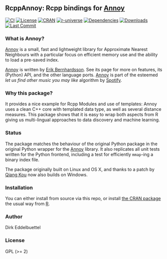 ## RcppAnnoy: Rcpp bindings for [Annoy](https://github.com/spotify/annoy)

[![CI](https://github.com/eddelbuettel/rcppannoy/workflows/ci/badge.svg)](https://github.com/eddelbuettel/rcppannoy/actions?query=workflow%3Aci)
[![License](https://eddelbuettel.github.io/badges/GPL2+.svg)](http://www.gnu.org/licenses/gpl-2.0.html)
[![CRAN](http://www.r-pkg.org/badges/version/RcppAnnoy)](https://cran.r-project.org/package=RcppAnnoy)
[![r-universe](https://eddelbuettel.r-universe.dev/badges/RcppAnnoy)](https://eddelbuettel.r-universe.dev/RcppAnnoy)
[![Dependencies](https://tinyverse.netlify.app/badge/RcppAnnoy)](https://cran.r-project.org/package=RcppAnnoy)
[![Downloads](http://cranlogs.r-pkg.org/badges/RcppAnnoy?color=brightgreen)](https://www.r-pkg.org:443/pkg/RcppAnnoy)
[![Last Commit](https://img.shields.io/github/last-commit/eddelbuettel/rcppannoy)](https://github.com/eddelbuettel/rcppannoy)

### What is Annoy?

[Annoy](https://github.com/spotify/annoy) is a small, fast and lightweight library for
Approximate Nearest Neighbours with a particular focus on efficient memory use and the
ability to load a pre-saved index.

[Annoy](https://github.com/spotify/annoy) is written by [Erik
Bernhardsson](https://erikbern.com/). See its page for more on features, its (Python) API,
and the other language ports. [Annoy](https://github.com/spotify/annoy) is part of the
esteemed _let us find other music you may like_ algorithm by
[Spotify](https://github.com/spotify/). 

### Why this package?

It provides a nice example for Rcpp Modules and use of templates: Annoy uses
a clean C++ core with templated data type, as well as several distance
measures.  This package shows that it is easy to wrap both aspects from R giving us
multi-lingual approaches to data discovery and machine learning.

### Status

The package matches the behaviour of the original Python package in the
original Python wrapper for the [Annoy](https://github.com/spotify/annoy)
library. It also replicates all unit tests written for the Python frontend,
including a test for efficiently `mmap`-ing a binary index file.

The package originally built on Linux and OS X, and thanks to a patch by
[Qiang Kou](https://github.com/thirdwing) now also builds on Windows.

### Installation

You can either install from source via this repo, or install
[the CRAN package](https://cran.r-project.org/package=RcppAnnoy) the usual
way from [R](https://www.r-project.org).

### Author

Dirk Eddelbuettel

### License

GPL (>= 2)


